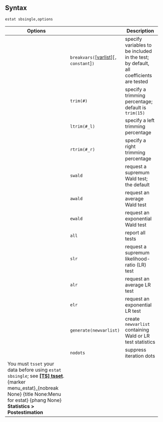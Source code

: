 ## Syntax

`estat sbsingle,options`

| Options                                                                                                                                                                                                                                                                                                       |                                                                                                                  | Description                                                                           |
|---------------------------------------------------------------------------------------------------------------------------------------------------------------------------------------------------------------------------------------------------------------------------------------------------------------|------------------------------------------------------------------------------------------------------------------|---------------------------------------------------------------------------------------|
|                                                                                                                                                                                                                                                                                                               | `breakvars(`\[[varlist](http://www.stata.com/help.cgi?varlist)\]\[`, constant`\]`)` | specify variables to be included in the test; by default, all coefficients are tested |
|                                                                                                                                                                                                                                                                                                               | `trim(#)`                                                                                                        | specify a trimming percentage; default is `trim(15)`                                  |
|                                                                                                                                                                                                                                                                                                               | `ltrim(#_l)`                                                                                                     | specify a left trimming percentage                                                    |
|                                                                                                                                                                                                                                                                                                               | `rtrim(#_r)`                                                                                                     | specify a right trimming percentage                                                   |
|                                                                                                                                                                                                                                                                                                               | `swald`                                                                                                          | request a supremum Wald test; the default                                             |
|                                                                                                                                                                                                                                                                                                               | `awald`                                                                                                          | request an average Wald test                                                          |
|                                                                                                                                                                                                                                                                                                               | `ewald`                                                                                                          | request an exponential Wald test                                                      |
|                                                                                                                                                                                                                                                                                                               | `all`                                                                                                            | report all tests                                                                      |
|                                                                                                                                                                                                                                                                                                               | `slr`                                                                                                            | request a supremum likelihood-ratio (LR) test                                         |
|                                                                                                                                                                                                                                                                                                               | `alr`                                                                                                            | request an average LR test                                                            |
|                                                                                                                                                                                                                                                                                                               | `elr`                                                                                                            | request an exponential LR test                                                        |
|                                                                                                                                                                                                                                                                                                               | `generate(newvarlist)`                                                                                           | create `newvarlist` containing Wald or LR test statistics                             |
|                                                                                                                                                                                                                                                                                                               | `nodots`                                                                                                         | suppress iteration dots                                                               |
| You must `tsset` your data before using `estat sbsingle`; see [<strong>[TS] tsset</strong>](http://www.stata.com/help.cgi?tsset). <span options="menu_estat">{marker menu\_estat}_{nobreak None} {title None:Menu for estat} {phang None} **Statistics &gt; Postestimation** |                                                                                                                  |                                                                                       |
